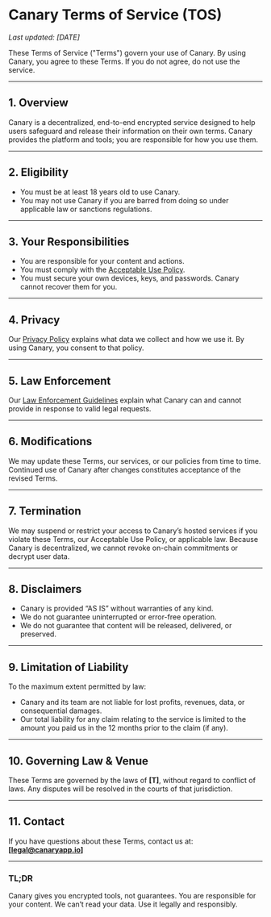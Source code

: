 # Canary Terms of Service (TOS)

_Last updated: [DATE]_  

These Terms of Service ("Terms") govern your use of Canary. By using Canary, you agree to these Terms. If you do not agree, do not use the service.  

---

## 1. Overview

Canary is a decentralized, end-to-end encrypted service designed to help users safeguard and release their information on their own terms. Canary provides the platform and tools; you are responsible for how you use them.  

---

## 2. Eligibility

- You must be at least 18 years old to use Canary.  
- You may not use Canary if you are barred from doing so under applicable law or sanctions regulations.  

---

## 3. Your Responsibilities

- You are responsible for your content and actions.  
- You must comply with the [Acceptable Use Policy](./canary-acceptable-use-policy.md).  
- You must secure your own devices, keys, and passwords. Canary cannot recover them for you.  

---

## 4. Privacy

Our [Privacy Policy](./canary-privacy-policy.md) explains what data we collect and how we use it. By using Canary, you consent to that policy.  

---

## 5. Law Enforcement

Our [Law Enforcement Guidelines](./canary-law-enforcement-guidelines.md) explain what Canary can and cannot provide in response to valid legal requests.  

---

## 6. Modifications

We may update these Terms, our services, or our policies from time to time. Continued use of Canary after changes constitutes acceptance of the revised Terms.  

---

## 7. Termination

We may suspend or restrict your access to Canary’s hosted services if you violate these Terms, our Acceptable Use Policy, or applicable law. Because Canary is decentralized, we cannot revoke on-chain commitments or decrypt user data.  

---

## 8. Disclaimers

- Canary is provided “AS IS” without warranties of any kind.  
- We do not guarantee uninterrupted or error-free operation.  
- We do not guarantee that content will be released, delivered, or preserved.  

---

## 9. Limitation of Liability

To the maximum extent permitted by law:  
- Canary and its team are not liable for lost profits, revenues, data, or consequential damages.  
- Our total liability for any claim relating to the service is limited to the amount you paid us in the 12 months prior to the claim (if any).  

---

## 10. Governing Law & Venue

These Terms are governed by the laws of **[T]**, without regard to conflict of laws. Any disputes will be resolved in the courts of that jurisdiction.  

---

## 11. Contact

If you have questions about these Terms, contact us at: **[legal@canaryapp.io]**  

---

### TL;DR

Canary gives you encrypted tools, not guarantees. You are responsible for your content. We can’t read your data. Use it legally and responsibly.  
